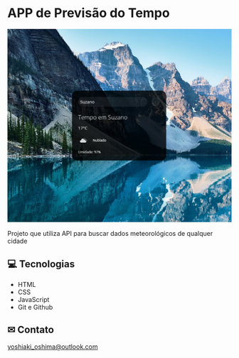 # APP de Previsão do Tempo

![preview](./.github/preview.png)

Projeto que utiliza API para buscar dados meteorológicos de qualquer cidade

## 💻 Tecnologias

- HTML
- CSS
- JavaScript
- Git e Github

## ✉ Contato

yoshiaki_oshima@outlook.com
